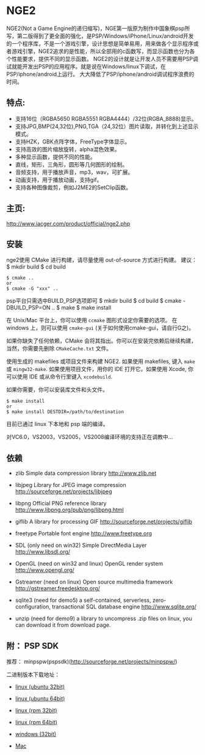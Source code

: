 NGE2
====

NGE2(Not a Game Engine的递归缩写)，NGE第一版原为制作中国象棋psp所写，第二版得到了更全面的强化，是PSP/Windows/iPhone/Linux/android开发的一个程序库，不是一个游戏引擎，设计思想是简单易用，用来做各个显示程序或者游戏引擎，NGE2追求的是性能，所以全部用的c函数写，而显示函数也分为各个性能要求，提供不同的显示函数。 NGE2的设计就是让开发人员不需要用PSP调试就能开发出PSP的应用程序。就是说在Windows/linux下调试，在PSP/iphone/android上运行。 大大降低了PSP/iphone/android调试程序浪费的时间。

特点:
---------
* 支持16位（RGBA5650 RGBA5551 RGBA4444）/32位(RGBA_8888)显示。
* 支持JPG,BMP(24,32位),PNG,TGA（24,32位）图片读取，并转化到上述显示模式。
* 支持HZK，GBK点阵字体，FreeType字体显示。
* 支持高效的图片缩放旋转，alpha混色效果。
* 多种显示函数，提供不同的性能。
* 直线，矩形，三角形，圆形等几何图形的绘制。
* 音频支持，用于播放声音，mp3，wav，可扩展。
* 动画支持，用于播放动画，支持gif。
* 支持各种图像裁剪，例如J2ME2的SetClip函数。

主页:
----------
http://www.iacger.com/product/official/nge2.php

安装
---------

nge2使用 CMake 进行构建，请尽量使用 out-of-source 方式进行构建。
建议：
    $ mkdir build
    $ cd build

    $ cmake ..
    or
    $ cmake -G "xxx" ..

psp平台只需选中BUILD_PSP选项即可
    $ mkdir build
    $ cd build
    $ cmake -DBUILD_PSP=ON ..
	$ make
	$ make install

在 Unix/Mac 平台上，你可以使用 `ccmake` 图形式设定你需要的选项。
在 windows 上，则可以使用 `cmake-gui` (关于如何使用cmake-gui，请自行G之)。

如果你缺失了任何依赖，CMake 会将其指出。你可以在安装完依赖后继续构建，当然，你需要先删除 `CMakeCache.txt` 文件。

使用生成的 makefiles 或项目文件来构建 NGE2. 如果使用 makefiles, 键入 `make` 或 `mingw32-make`. 如果使用项目文件，用你的 IDE 打开它。如果使用 Xcode, 你可以使用 IDE 或从命令行里键入 `xcodebuild`.

如果你需要，你可以安装库文件和头文件。

	$ make install
	or
	$ make install DESTDIR=/path/to/destination

目前已通过 linux 下本地和 psp 端的编译。

对VC6.0，VS2003，VS2005，VS2008编译环境的支持正在调教中...

依赖
---------
* zlib 
Simple data compression library 
http://www.zlib.net

* libjpeg 
Library for JPEG image compression 
http://sourceforge.net/projects/libjpeg

* libpng 
Official PNG reference library 
http://www.libpng.org/pub/png/libpng.html

* giflib 
A library for processing GIF 
http://sourceforge.net/projects/giflib

* freetype 
Portable font engine 
http://www.freetype.org

* SDL (only need on win32) 
Simple DirectMedia Layer 
http://www.libsdl.org/

* OpenGL (need on win32 and linux) 
OpenGL render system 
http://www.opengl.org/

* Gstreamer (need on linux) 
Open source multimedia framework 
http://gstreamer.freedesktop.org/

* sqlite3 (need for demo5) 
a self-contained, serverless, zero-configuration, transactional SQL database engine 
http://www.sqlite.org/ 

* unzip (need for demo9) 
a library to uncompress .zip files 
on linux, you can download it from download page.

附： PSP SDK
---------------
推荐：
minpspw(pspsdk)(http://sourceforge.net/projects/minpspw/)

二进制版本下载地址：

* [linux (ubuntu 32bit)](http://sourceforge.net/projects/minpspw/files/SDK%20%2B%20devpak/pspsdk%200.11.1/minpspw_0.11.1-1ubuntu0_i386.deb/download)

* [linux (ubuntu 64bit)](http://sourceforge.net/projects/minpspw/files/SDK%20%2B%20devpak/pspsdk%200.11.1/minpspw_0.11.1-1ubuntu0_amd64.deb/download)

* [linux (rpm 32bit)](http://sourceforge.net/projects/minpspw/files/SDK%20%2B%20devpak/pspsdk%200.11.1/minpspw-pspsdk-0.11.1-1.i386.rpm/download)

* [linux (rpm 64bit)](http://sourceforge.net/projects/minpspw/files/SDK%20%2B%20devpak/pspsdk%200.11.1/minpspw-pspsdk-0.11.1-1.x86_64.rpm/download)

* [windows (32bit)](http://sourceforge.net/projects/minpspw/files/SDK%20%2B%20devpak/pspsdk%200.11.1/pspsdk-setup-0.11.1.exe/download)

* [Mac](http://sourceforge.net/projects/minpspw/files/SDK%20%2B%20devpak/pspsdk%200.11.1/MinPSP%200.11%20Mac.mpkg/download)
